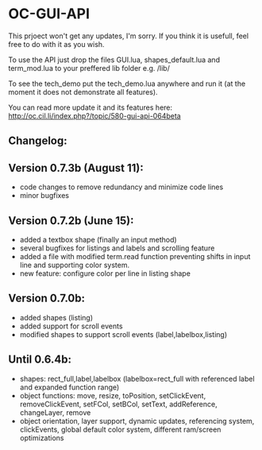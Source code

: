 # OC-GUI-API

This prjoect won't get any updates, I'm sorry. If you think it is usefull, feel free to do with it as you wish.

To use the API just drop the files GUI.lua, shapes_default.lua and term_mod.lua to your preffered lib folder e.g. /lib/

To see the tech_demo put the tech_demo.lua anywhere and run it (at the moment it does not demonstrate all features).

You can read more update it and its features here: http://oc.cil.li/index.php?/topic/580-gui-api-064beta


Changelog:
--------------------------------------------------------------------

Version 0.7.3b (August 11):
----------------------------------------
- code changes to remove redundancy and minimize code lines
- minor bugfixes


Version 0.7.2b (June 15):
----------------------------------------
- added a textbox shape (finally an input method)
- several bugfixes for listings and labels and scrolling feature
- added a file with modified term.read function preventing shifts in input line and supporting color system.
- new feature: configure color per line in listing shape


Version 0.7.0b:
----------------------------------------
- added shapes (listing)
- added support for scroll events
- modified shapes to support scroll events (label,labelbox,listing)

Until 0.6.4b:
----------------------------------------
- shapes: rect_full,label,labelbox (labelbox=rect_full with referenced label and expanded function range)
- object functions: move, resize, toPosition, setClickEvent, removeClickEvent, setFCol, setBCol, setText, addReference, changeLayer, remove
- object orientation, layer support, dynamic updates, referencing system, clickEvents, global default color system, different ram/screen optimizations
